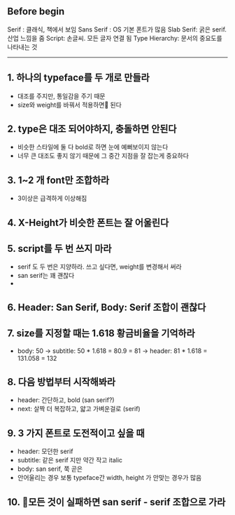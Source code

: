 ## Before begin

Serif : 클래식, 책에서 보임
Sans Serif : OS 기본 폰트가 많음
Slab Serif: 굵은 serif. 산업 느낌을 줌
Script: 손글씨. 모든 글자 연결 됨
Type Hierarchy: 문서의 중요도를 나타내는 것

---
## 1. 하나의 typeface를 두 개로 만들라
- 대조를 주지만, 통일감을 주기 때문
- size와 weight를 바꿔서 적용하면 된다
## 2. type은 대조 되어야하지, 충돌하면 안된다
- 비슷한 스타일에 둘 다 bold로 하면 눈에 예뻐보이지 않는다
- 너무 큰 대조도 좋지 않기 때문에 그 중간 지점을 잘 잡는게 중요하다
## 3. 1~2 개 font만 조합하라
- 3이상은 급격하게 이상해짐
## 4. X-Height가 비슷한 폰트는 잘 어울린다
## 5. script를 두 번 쓰지 마라
- serif 도 두 번은 지양하라. 쓰고 싶다면, weight를 변경해서 써라
- san serif는 꽤 괜찮다
- 
## 6. Header: San Serif, Body: Serif 조합이 괜찮다
## 7. size를 지정할 때는  1.618 황금비율을 기억하라
- body: 50 -> subtitle: 50 * 1.618 = 80.9 = 81 -> header: 81 * 1.618 = 131.058 = 132
## 8. 다음 방법부터 시작해봐라
- header: 간단하고, bold (san serif?)
- next: 살짝 더 복잡하고, 얇고 가벼운걸로 (serif)
## 9. 3 가지 폰트로 도전적이고 싶을 때
- header: 모던한 serif
- subtitle: 같은 serif 지만 약간 작고 italic
- body: san serif, 쭉 곧은
- 안어울리는 경우 보통 typeface간 width, height 가 안맞는 경우가 많음
## 10. 모든 것이 실패하면 san serif - serif 조합으로 가라